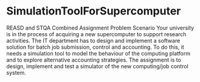 # SimulationToolForSupercomputer
REASD and STQA Combined Assignment Problem Scenario Your university is in the process of acquiring a new supercomputer to support research activities. The IT department has to design and implement a software solution for batch job submission, control and accounting. To do this, it needs a simulation tool to model the behaviour of the computing platform and to explore alternative accounting strategies. The assignment is to design, implement and test a simulator of the new computing/job control system.
